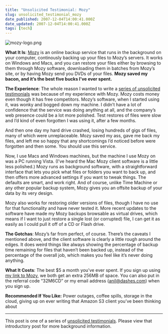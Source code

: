 ```yaml
---
title: "Unsolicited Testimonial: Mozy"
slug: unsolicited_testimonial_mozy
date_published: 2007-12-04T14:00:41.000Z
date_updated: 2007-12-04T14:00:41.000Z
tags: [tech]
---
```


![mozy-logo.png](https://cdn.glitch.global/d45aff89-36ba-46db-8c7c-3da7c8a93931/mozy-logo.png?v=1674867059836)

**What It Is**: [Mozy](https://mozy.com/?ref=32M6CD) is an online backup service that runs in the background on your computer, continously backing up your files to Mozy’s servers. It works on Windows and Macs, and you can restore your files either by browsing to them through Mozy software, downloading them in batches from Mozy’s site, or by having Mozy send you DVDs of your files. **Mozy saved my bacon, and it’s the best five bucks I’ve ever spent.**

**The Experience**: The whole reason I wanted to write a [series of unsolicited testimonials](/2007/12/03/unsolicited_testimonials/) was because of my experience with Mozy. Mozy costs money even though it has free competitors. Mozy’s software, when I started using it, was wonky and bogged down my machine. I didn’t have a lot of confidence that the service was doing anything at all, and the company’s web presence could be a lot more polished. Test restores of files were slow and I’d kind of even forgotten I was using it, after a few months.

And then one day my hard drive crashed, losing hundreds of gigs of files, many of which were unreplaceable. Mozy saved my ass, gave me back my files, and left me so happy that any shortcomings I’d noticed before were forgotten and then some. You should use this service.

Now, I use Macs and Windows machines, but the machine I use Mozy on was a PC running Vista. (I’ve heard the Mac Mozy client software is a little less polished.) Mozy runs as background software, with a straightforward interface that lets you pick what files or folders you want to back up, and then offers more advanced settings if you want to tweak things. The defaults are smart, and work right. And of course, unlike Time Machine or any other popular backup system, Mozy gives you an offsite backup of your data by its very design.

Mozy also works for restoring older versions of files, though I have no use for that functionality and have never tested it. More recent updates to the software have made my Mozy backups browsable as virtual drives, which means if I want to just restore a single lost (or corrupted) file, I can get it as easily as I could pull it off of a CD or Flash drive.

**The Gotchas**: Mozy’s far from perfect, of course. There’s the caveats I mentioned above, and the client software is clearly a little rough around the edges. It does weird things like always showing the percentage of backup time remaining for files that haven’t been backed up, instead of the percentage of the overall job, which makes you feel like it’s never doing anything.

**What It Costs**: The best $5 a month you’ve ever spent. If you sign up using [my link to Mozy](https://mozy.com/?ref=32M6CD), we both get an extra 256MB of space. You can also put in the referral code “32M6CD” or my email address ([anil@dashes.com](mailto:anil@dashes.com)) when you sign up.

**Recommended If You Like:** Power outages, coffee spills, storage in the cloud, giving up on ever writing that Amazon S3 client you’ve been thinking about

---

This post is one of a series of [unsolicited testimonials](/2007/12/03/unsolicited_testimonials/). Please view that introductory post for more background information.
